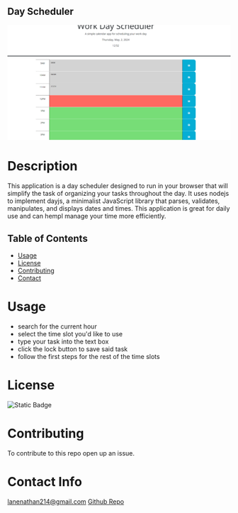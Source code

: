 ## Day Scheduler
![screenshot](./Develop/example/screenshot/Screenshot%202024-05-02%20125300.png)
# Description
This application is a day scheduler designed to run in your browser that will simplify the task of organizing your tasks throughout the day. It uses nodejs to implement dayjs, a minimalist JavaScript library that parses, validates, manipulates, and displays dates and times. This application is great for daily use and can hempl manage your time more efficiently.

## Table of Contents
- [Usage](#usage)
- [License](#license)
- [Contributing](#contributing)
- [Contact](#contact-info)

# Usage
- search for the current hour
- select the time slot you'd like to use
- type your task into the text box
- click the lock button to save said task
- follow the first steps for the rest of the time slots

# License
![Static Badge](https://img.shields.io/badge/license-ISC-emeraldgreen?style=plastic)
# Contributing
To contribute to this repo open up an issue.

# Contact Info
lanenathan214@gmail.com
[Github Repo](https://github.com/LaneNathan/day-scheduler)
